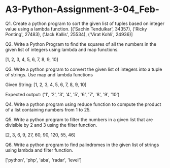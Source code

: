 # A3-Python-Assignment-3-04_Feb-

Q1. Create a python program to sort the given list of tuples based on integer value using a
lambda function.
[('Sachin Tendulkar', 34357), ('Ricky Ponting', 27483), ('Jack Kallis', 25534), ('Virat Kohli', 24936)]

Q2. Write a Python Program to find the squares of all the numbers in the given list of integers using
lambda and map functions.


[1, 2, 3, 4, 5, 6, 7, 8, 9, 10]

Q3. Write a python program to convert the given list of integers into a tuple of strings. Use map and
lambda functions


Given String: [1, 2, 3, 4, 5, 6, 7, 8, 9, 10]

Expected output: ('1', '2', '3', '4', '5', '6', '7', '8', '9', '10')

Q4. Write a python program using reduce function to compute the product of a list containing numbers
from 1 to 25.

Q5. Write a python program to filter the numbers in a given list that are divisible by 2 and 3 using the
filter function.


[2, 3, 6, 9, 27, 60, 90, 120, 55, 46]

Q6. Write a python program to find palindromes in the given list of strings using lambda and filter
function.


['python', 'php', 'aba', 'radar', 'level']
